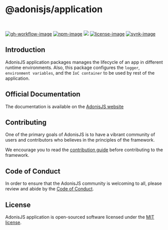 # @adonisjs/application

<br />

[![gh-workflow-image]][gh-workflow-url] [![npm-image]][npm-url] ![][typescript-image] [![license-image]][license-url] [![synk-image]][synk-url]

## Introduction
AdonisJS application packages manages the lifecycle of an app in different runtime environments. Also, this package configures the `logger`, `environment variables`, and the `IoC container` to be used by rest of the application.

## Official Documentation
The documentation is available on the [AdonisJS website](https://docs.adonisjs.com/guides/application)

## Contributing
One of the primary goals of AdonisJS is to have a vibrant community of users and contributors who believes in the principles of the framework.

We encourage you to read the [contribution guide](https://github.com/adonisjs/.github/blob/main/docs/CONTRIBUTING.md) before contributing to the framework.

## Code of Conduct
In order to ensure that the AdonisJS community is welcoming to all, please review and abide by the [Code of Conduct](https://github.com/adonisjs/.github/blob/main/docs/CODE_OF_CONDUCT.md).

## License
AdonisJS application is open-sourced software licensed under the [MIT license](LICENSE.md).

[gh-workflow-image]: https://img.shields.io/github/actions/workflow/status/adonisjs/application/test.yml?style=for-the-badge
[gh-workflow-url]: https://github.com/adonisjs/application/actions/workflows/test.yml "Github action"

[typescript-image]: https://img.shields.io/badge/Typescript-294E80.svg?style=for-the-badge&logo=typescript
[typescript-url]:  "typescript"

[npm-image]: https://img.shields.io/npm/v/@adonisjs/application.svg?style=for-the-badge&logo=npm
[npm-url]: https://npmjs.org/package/@adonisjs/application "npm"

[license-image]: https://img.shields.io/npm/l/@adonisjs/application?color=blueviolet&style=for-the-badge
[license-url]: LICENSE.md "license"

[synk-image]: https://img.shields.io/snyk/vulnerabilities/github/adonisjs/application?label=Synk%20Vulnerabilities&style=for-the-badge
[synk-url]: https://snyk.io/test/github/adonisjs/application?targetFile=package.json "synk"
